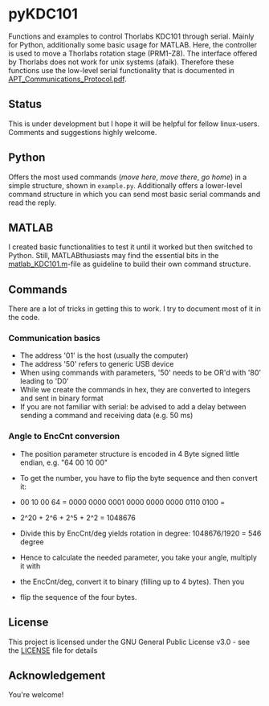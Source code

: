# pyKDC101
Functions and examples to control Thorlabs KDC101 through serial.
Mainly for Python, additionally some basic usage for MATLAB.
Here, the controller is used to move a Thorlabs rotation stage (PRM1-Z8).
The interface offered by Thorlabs does not work for unix systems (afaik). Therefore these functions use the low-level serial functionality that is documented in [APT_Communications_Protocol.pdf](doc/APT_Communications_Protocol.pdf).

## Status
This is under development but I hope it will be helpful for fellow linux-users. Comments and suggestions highly welcome.

## Python
Offers the most used commands (*move here*, *move there*, *go home*) in a simple structure, shown in `example.py`. Additionally offers a lower-level command structure in which you can send most basic serial commands and read the reply.

## MATLAB
I created basic functionalities to test it until it worked but then switched to Python. Still, MATLABthusiasts may find the essential bits in the [matlab_KDC101.m](doc/matlab_KDC101.m)-file as guideline to build their own command structure.

## Commands
There are a lot of tricks in getting this to work. I try to document most of it in the code.

### Communication basics
* The address '01' is the host (usually the computer)
* The address '50' refers to generic USB device
* When using commands with parameters, '50' needs to be OR'd with '80' leading to 'D0'
* While we create the commands in hex, they are converted to integers and sent in binary format
* If you are not familiar with serial: be advised to add a delay between sending a command and receiving data (e.g. 50 ms)

### Angle to EncCnt conversion
* The position parameter structure is encoded in 4 Byte signed little endian, e.g. "64 00 10 00"
* To get the number, you have to flip the byte sequence and then convert it:
* 00 10 00 64 = 0000 0000  0001 0000  0000 0000  0110 0100 =
* 2^20 + 2^6 + 2^5 + 2^2 = 1048676
* Divide this by EncCnt/deg yields rotation in degree: 1048676/1920 = 546 degree

* Hence to calculate the needed parameter, you take your angle, multiply it with
* the EncCnt/deg, convert it to binary (filling up to 4 bytes). Then you
* flip the sequence of the four bytes.

## License
This project is licensed under the GNU General Public License v3.0 - see the [LICENSE](LICENSE) file for details

## Acknowledgement
You're welcome!
